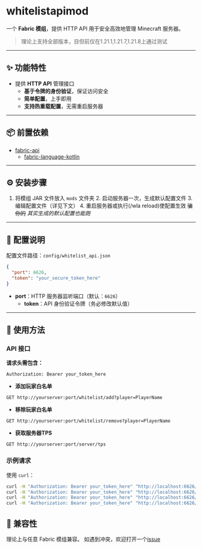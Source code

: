 # whitelistapimod

一个 **Fabric 模组**，提供 HTTP API 用于安全高效地管理 Minecraft 服务器。
> 理论上支持全部版本，目但前仅在1.21.1,1.21.7,1.21.8上通过测试

---

## ✨ 功能特性

* 提供 **HTTP API** 管理接口
  * **基于令牌的身份验证**，保证访问安全
  * **简单配置**，上手即用
  * **支持热重载配置**，无需重启服务器

---

## 📦 前置依赖

* [fabric-api](https://modrinth.com/mod/fabric-api)
  * [fabric-language-kotlin](https://modrinth.com/mod/fabric-language-kotlin)

---

## ⚙️ 安装步骤

1. 将模组 JAR 文件放入 `mods` 文件夹
   2. 启动服务器一次，生成默认配置文件
   3. 编辑配置文件（详见下文）
   4. 重启服务器或执行(/wla reload)使配置生效 ~~骗你的~~ *其实生成的默认配置也能跑*

---

## 🔧 配置说明

配置文件路径：`config/whitelist_api.json`

```json
{
  "port": 6626,
  "token": "your_secure_token_here"
}
````

* **port**：HTTP 服务器监听端口（默认：`6626`）
  * **token**：API 身份验证令牌（务必修改默认值）

---

## 🚀 使用方法

### API 接口

**请求头需包含：**

```
Authorization: Bearer your_token_here
```

* **添加玩家白名单**

```
GET http://yourserver:port/whitelist/add?player=PlayerName
```

* **移除玩家白名单**

```
GET http://yourserver:port/whitelist/remove?player=PlayerName
```

* **获取服务器TPS**

```
GET http://yourserver:port/server/tps
```

### 示例请求

使用 `curl`：

```bash
curl -H "Authorization: Bearer your_token_here" "http://localhost:6626/whitelist/add?player=kmizmal"
curl -H "Authorization: Bearer your_token_here" "http://localhost:6626/whitelist/remove?player=kmizmal"
curl -H "Authorization: Bearer your_token_here" "http://localhost:6626/server/playStats?player=kmizmal"
curl -H "Authorization: Bearer your_token_here" "http://localhost:6626/server/tps"
```


## 🔗 兼容性

理论上与任意 Fabric 模组兼容。
如遇到冲突，欢迎打开一个[issue](https://github.com/kmizmal/whitelistapimod/issues/new)
